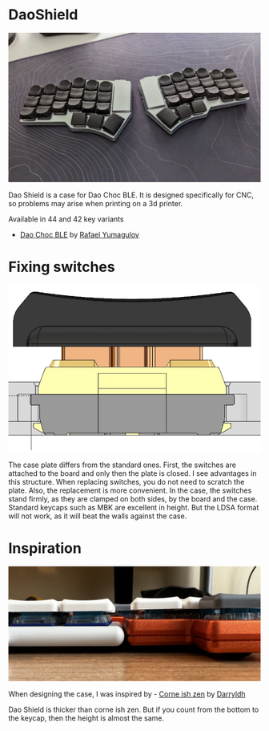# DaoShield
![Dao Shield](pics/DaoShield.JPG)

Dao Shield is a case for Dao Choc BLE. It is designed specifically for CNC, so problems may arise when printing on a 3d printer.

Available in 44 and 42 key variants

- [Dao Choc BLE](https://github.com/yumagulovrn/dao-choc-ble) by [Rafael Yumagulov](https://github.com/yumagulovrn) 


# Fixing switches
![Dao Shield](pics/0.2.jpg)

The case plate differs from the standard ones. First, the switches are attached to the board and only then the plate is closed. 
I see advantages in this structure. When replacing switches, you do not need to scratch the plate. Also, the replacement is more convenient. 
In the case, the switches stand firmly, as they are clamped on both sides, by the board and the case.
Standard keycaps such as MBK are excellent in height. But the LDSA format will not work, as it will beat the walls against the case.


# Inspiration

![Dao Shield](pics/0.3.jpg)

When designing the case, I was inspired by - [Corne ish zen](https://github.com/LOWPROKB/zmk-config-Corne-ish-Zen) by [Darryldh](https://github.com/Darryldh)

Dao Shield is thicker than corne ish zen. But if you count from the bottom to the keycap, then the height is almost the same.
